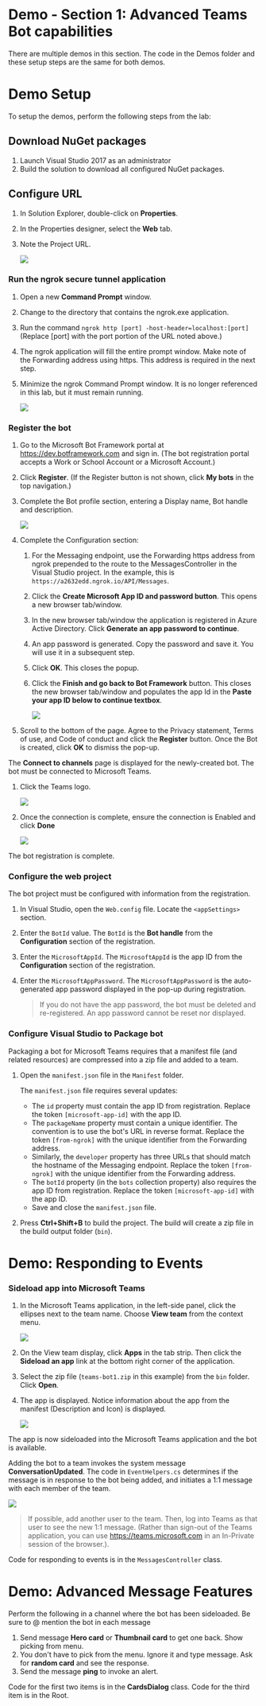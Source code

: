 # Demo - Section 1: Advanced Teams Bot capabilities

There are multiple demos in this section. The code in the Demos folder and these setup steps are the same for both demos.

# Demo Setup

To setup the demos, perform the following steps from the lab:

## Download NuGet packages

1. Launch Visual Studio 2017 as an administrator
1. Build the solution to download all configured NuGet packages.

## Configure URL

1. In Solution Explorer, double-click on **Properties**.
1. In the Properties designer, select the **Web** tab.
1. Note the Project URL.

    ![](../../Images/Exercise1-02.png)

### Run the ngrok secure tunnel application

1. Open a new **Command Prompt** window.
1. Change to the directory that contains the ngrok.exe application.
1. Run the command `ngrok http [port] -host-header=localhost:[port]` (Replace [port] with the port portion of the URL noted above.)
1. The ngrok application will fill the entire prompt window. Make note of the Forwarding address using https. This address is required in the next step.
1. Minimize the ngrok Command Prompt window. It is no longer referenced in this lab, but it must remain running.

	![](../../Images/Exercise1-03.png)

### Register the bot

1. Go to the Microsoft Bot Framework portal at https://dev.botframework.com and sign in. (The bot registration portal accepts a Work or School Account or a Microsoft Account.)
1. Click **Register**. (If the Register button is not shown, click **My bots** in the top navigation.)
1. Complete the Bot profile section, entering a Display name, Bot handle and description.

    ![](../../Images/Exercise1-04.png)

1. Complete the Configuration section:
    1. For the Messaging endpoint, use the Forwarding https address from ngrok prepended to the route to the MessagesController in the Visual Studio project. In the example, this is `https://a2632edd.ngrok.io/API/Messages`.
    1. Click the **Create Microsoft App ID and password button**. This opens a new browser tab/window.
    1. In the new browser tab/window the application is registered in Azure Active Directory. Click **Generate an app password to continue**.
    1. An app password is generated. Copy the password and save it. You will use it in a subsequent step.
    1. Click **OK**. This closes the popup.
    1. Click the **Finish and go back to Bot Framework** button. This closes the new browser tab/window and populates the app Id in the **Paste your app ID below to continue textbox**.

        ![](../../Images/Exercise1-05.png)

1. Scroll to the bottom of the page. Agree to the Privacy statement, Terms of use, and Code of conduct and click the **Register** button. Once the Bot is created, click **OK** to dismiss the pop-up.

The **Connect to channels** page is displayed for the newly-created bot. The bot must be connected to Microsoft Teams.

1. Click the Teams logo.

    ![](../../Images/Exercise1-06.png)

1. Once the connection is complete, ensure the connection is Enabled and click **Done**

    ![](../../Images/Exercise1-07.png)

The bot registration is complete.

### Configure the web project

The bot project must be configured with information from the registration.

1. In Visual Studio, open the `Web.config` file. Locate the `<appSettings>` section.
1. Enter the `BotId` value. The `BotId` is the **Bot handle** from the **Configuration** section of the registration.
1. Enter the `MicrosoftAppId`. The `MicrosoftAppId` is the app ID from the **Configuration** section of the registration.
1. Enter the `MicrosoftAppPassword`. The `MicrosoftAppPassword` is the auto-generated app password displayed in the pop-up during registration.

    > If you do not have the app password, the bot must be deleted and re-registered. An app password cannot be reset nor displayed.

### Configure Visual Studio to Package bot

Packaging a bot for Microsoft Teams requires that a manifest file (and related resources) are compressed into a zip file and added to a team.

1. Open the `manifest.json` file in the `Manifest` folder.

    The `manifest.json` file requires several updates:
    - The `id` property must contain the app ID from registration. Replace the token `[microsoft-app-id]` with the app ID.
    - The `packageName` property must contain a unique identifier. The convention is to use the bot's URL in reverse format. Replace the token `[from-ngrok]` with the unique identifier from the Forwarding address.
    - Similarly, the `developer` property has three URLs that should match the hostname of the Messaging endpoint. Replace the token `[from-ngrok]` with the unique identifier from the Forwarding address.
    - The `botId` property (in the `bots` collection property) also requires the app ID from registration. Replace the token `[microsoft-app-id]` with the app ID.
    - Save and close the `manifest.json` file.

1. Press **Ctrl+Shift+B** to build the project. The build will create a zip file in the build output folder (`bin`).

# Demo: Responding to Events

### Sideload app into Microsoft Teams

1. In the Microsoft Teams application, in the left-side panel, click the ellipses next to the team name. Choose **View team** from the context menu.

    ![](../../Images/Exercise1-12.png)

1. On the View team display, click **Apps** in the tab strip. Then click the **Sideload an app** link at the bottom right corner of the application.
1. Select the zip file (`teams-bot1.zip` in this example) from the `bin` folder. Click **Open**.
1. The app is displayed. Notice information about the app from the manifest (Description and Icon) is displayed.

    ![](../../Images/Exercise1-13.png)

The app is now sideloaded into the Microsoft Teams application and the bot is available.

Adding the bot to a team invokes the system message **ConversationUpdated**. The code in `EventHelpers.cs` determines if the message is in response to the bot being added, and initiates a 1:1 message with each member of the team.

![](../../Images/Exercise1-14.png)

> If possible, add another user to the team. Then, log into Teams as that user to see the new 1:1 message. (Rather than sign-out of the Teams application, you can use https://teams.microsoft.com in an In-Private session of the browser.).

Code for responding to events is in the `MessagesController` class.

# Demo: Advanced Message Features

Perform the following in a channel where the bot has been sideloaded. Be sure to @ mention the bot in each message

1. Send message **Hero card** or **Thumbnail card** to get one back. Show picking from menu.
1. You don't have to pick from the menu. Ignore it and type message. Ask for **random card** and see the response.
1. Send the message **ping** to invoke an alert.

Code for the first two items is in the **CardsDialog** class. Code for the third item is in the Root.